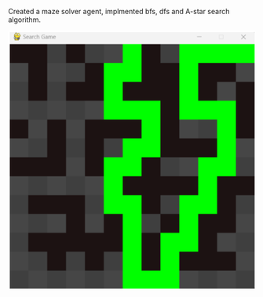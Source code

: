 Created a maze solver agent, implmented bfs, dfs and A-star search algorithm.  

![Game UI](/Image/solved_maze.png)
